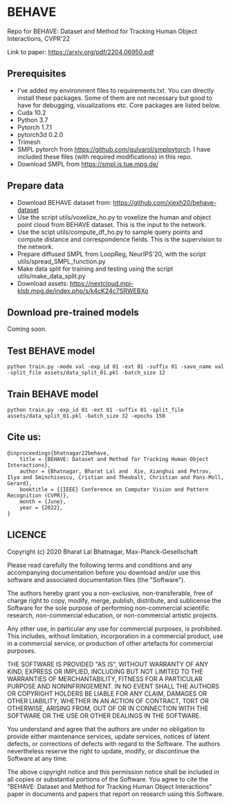 # BEHAVE
Repo for BEHAVE: Dataset and Method for Tracking Human Object Interactions, CVPR'22

Link to paper: https://arxiv.org/pdf/2204.06950.pdf

## Prerequisites
- I've added my environment files to requirements.txt. You can directly install these packages. Some of them are not necessary but good to have for debugging, visualizations etc. Core packages are listed below.
- Cuda 10.2
- Python 3.7
- Pytorch 1.7.1
- pytorch3d 0.2.0
- Trimesh
- SMPL pytorch from https://github.com/gulvarol/smplpytorch. I have included these files (with required modifications) in this repo.
- Download SMPL from https://smpl.is.tue.mpg.de/

## Prepare data
- Download BEHAVE dataset from: https://github.com/xiexh20/behave-dataset
- Use the script utils/voxelize_ho.py to voxelize the human and object point cloud from BEHAVE dataset. This is the input to the network.
- Use the scipt utils/compute_df_ho.py to sample query points and compute distance and correspondence fields. This is the supervision to the network.
- Prepare diffused SMPL from LoopReg, NeurIPS'20, with the script utils/spread_SMPL_function.py
- Make data split for training and testing using the script utils/make_data_split.py
- Download assets: https://nextcloud.mpi-klsb.mpg.de/index.php/s/k4cK24c7SRWEBXo

## Download pre-trained models
Coming soon.

## Test BEHAVE model
```python train.py -mode val -exp_id 01 -ext 01 -suffix 01 -save_name val -split_file assets/data_split_01.pkl -batch_size 12```
## Train BEHAVE model
```python train.py -exp_id 01 -ext 01 -suffix 01 -split_file assets/data_split_01.pkl -batch_size 32 -epochs 150```

## Cite us:
```
@inproceedings{bhatnagar22behave,
    title = {BEHAVE: Dataset and Method for Tracking Human Object Interactions},
    author = {Bhatnagar, Bharat Lal and  Xie, Xianghui and Petrov, Ilya and Sminchisescu, Cristian and Theobalt, Christian and Pons-Moll, Gerard},
    booktitle = {{IEEE} Conference on Computer Vision and Pattern Recognition (CVPR)},
    month = {June},
    year = {2022},
}
```

## LICENCE
Copyright (c) 2020 Bharat Lal Bhatnagar, Max-Planck-Gesellschaft

Please read carefully the following terms and conditions and any accompanying documentation before you download and/or use this software and associated documentation files (the "Software").

The authors hereby grant you a non-exclusive, non-transferable, free of charge right to copy, modify, merge, publish, distribute, and sublicense the Software for the sole purpose of performing non-commercial scientific research, non-commercial education, or non-commercial artistic projects.

Any other use, in particular any use for commercial purposes, is prohibited. This includes, without limitation, incorporation in a commercial product, use in a commercial service, or production of other artefacts for commercial purposes.

THE SOFTWARE IS PROVIDED "AS IS", WITHOUT WARRANTY OF ANY KIND, EXPRESS OR IMPLIED, INCLUDING BUT NOT LIMITED TO THE WARRANTIES OF MERCHANTABILITY, FITNESS FOR A PARTICULAR PURPOSE AND NONINFRINGEMENT. IN NO EVENT SHALL THE AUTHORS OR COPYRIGHT HOLDERS BE LIABLE FOR ANY CLAIM, DAMAGES OR OTHER LIABILITY, WHETHER IN AN ACTION OF CONTRACT, TORT OR OTHERWISE, ARISING FROM, OUT OF OR IN CONNECTION WITH THE SOFTWARE OR THE USE OR OTHER DEALINGS IN THE SOFTWARE.

You understand and agree that the authors are under no obligation to provide either maintenance services, update services, notices of latent defects, or corrections of defects with regard to the Software. The authors nevertheless reserve the right to update, modify, or discontinue the Software at any time.

The above copyright notice and this permission notice shall be included in all copies or substantial portions of the Software. You agree to cite the "BEHAVE: Dataset and Method for Tracking Human Object Interactions" paper in documents and papers that report on research using this Software.

